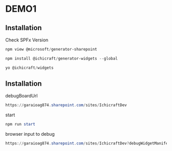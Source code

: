 # DEMO1

## Installation

Check SPFx Version

```Powershell
npm view @microsoft/generator-sharepoint
```

```Powershell
npm install @ichicraft/generator-widgets --global
```

```Powershell
yo @ichicraft/widgets
```


## Installation

debugBoardUrl

```Powershell
https://garaioag874.sharepoint.com/sites/IchicraftDev
```

start

```Powershell
npm run start
```

browser input to debug

```Powershell
https://garaioag874.sharepoint.com/sites/IchicraftDev?debugWidgetManifest=https%3A%2F%2Flocalhost%3A8080%2Fmanifest.json
```
